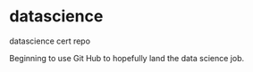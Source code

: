 # datascience
datascience cert repo

Beginning to use Git Hub to hopefully land the data science job.
